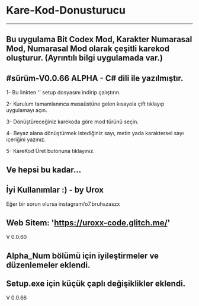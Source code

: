 # Kare-Kod-Donusturucu
--------------------------------------------------------------------
Bu uygulama Bit Codex Mod, Karakter Numarasal Mod, Numarasal Mod olarak çeşitli karekod oluşturur. (Ayrıntılı bilgi uygulamada var.)
--------------------------------------------------------------------
#sürüm-V0.0.66 ALPHA - C# dili ile yazılmıştır.
--------------------------------------------------------------------
1- Bu linkten '' setup dosyasını indirip çalıştırın.

2- Kurulum tamamlanınca masaüstüne gelen kısayola çift tıklayıp uygulamayı açın.

3- Dönüştüreceğiniz karekoda göre mod türünü seçin.

4- Beyaz alana dönüştürmek istediğiniz sayı, metin yada karaktersel sayı içeriğini yazınız.

5- KareKod Üret butonuna tıklayınız.

Ve hepsi bu kadar...
--------------------------------------------------------------------
İyi Kullanımlar :) - by Urox 
--------------------------------------------------------------------
Eğer bir sorun olursa instagram/o7.bruhszaszx

Web Sitem: 'https://uroxx-code.glitch.me/'
--------------------------------------------------------------------
V 0.0.60 

Alpha_Num bölümü için iyileştirmeler ve düzenlemeler eklendi.<br><br>Setup.exe için küçük çaplı değişiklikler eklendi.
--------------------------------------------------------------------
V 0.0.66
